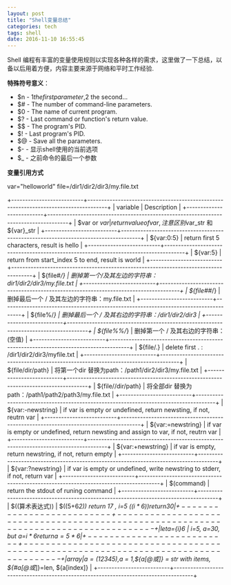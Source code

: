 ```yaml
---
layout: post
title: "Shell变量总结"
categories: tech
tags: shell
date: 2016-11-10 16:55:45
---
```


Shell 编程有丰富的变量使用规则以实现各种各样的需求，这里做了一下总结，以备以后用着方便，内容主要来源于网络和平时工作经验.

**特殊符号意义**：

* $n - $1 the first parameter,$2 the second...
* $# - The number of command-line parameters.
* $0 - The name of current program.
* $? - Last command or function's return value.
* $$ - The program's PID.
* $! - Last program's PID.
* $@ - Save all the parameters.
* $- - 显示shell使用的当前选项
* $_ - 之前命令的最后一个参数

**变量引用方式**

var="helloworld"
file=/dir1/dir2/dir3/my.file.txt

+--------------------------+-------------------------------------------------------------------------------------+
| variable                 | Description                                                                         |
+--------------------------+-------------------------------------------------------------------------------------+
| $var or ${var}           | return value of var, 注意区别$var_str 和${var}_str                                    |
+--------------------------+-------------------------------------------------------------------------------------+
| ${var:0:5}               | return first 5 characters, result is hello                                          |
+--------------------------+-------------------------------------------------------------------------------------+
| ${var:5}                 | return from start_index 5 to end, result is world                                   |
+--------------------------+-------------------------------------------------------------------------------------+
| ${file#*/}               | 删掉第一个/及其左边的字符串： dir1/dir2/dir3/my.file.txt                                 |
+--------------------------+-------------------------------------------------------------------------------------+
| ${file##*/}              | 删掉最后一个 / 及其左边的字符串：my.file.txt                                             |
+--------------------------+-------------------------------------------------------------------------------------+
| ${file%/*}               | 删掉最后一个 / 及其右边的字符串：/dir1/dir2/dir3                                         |
+--------------------------+-------------------------------------------------------------------------------------+
| ${file%%/*}              | 删掉第一个 / 及其右边的字符串：(空值)                                                    |
+--------------------------+-------------------------------------------------------------------------------------+
| ${file/.}                | delete first . : /dir1/dir2/dir3/myfile.txt                                         |
+--------------------------+-------------------------------------------------------------------------------------+
| ${file/dir/path}         | 将第一个dir 替换为path：/path1/dir2/dir3/my.file.txt                                   |
+--------------------------+-------------------------------------------------------------------------------------+
| ${file//dir/path}        | 将全部dir 替换为 path：/path1/path2/path3/my.file.txt                                  |
+--------------------------+-------------------------------------------------------------------------------------+
| ${var:-newstring}        | if var is empty or undefined, return newsting, if not, reutrn var                   |
+--------------------------+-------------------------------------------------------------------------------------+
| ${var:=newstring}        | if var is empty or undefined, return newsting and assign to var, if not, reutrn var |
+--------------------------+-------------------------------------------------------------------------------------+
| ${var:+newstring}        | if var is empty, return newstring, if not, return empty                             |
+--------------------------+-------------------------------------------------------------------------------------+
| ${var:?newstring}        | if var is empty or undefined, write newstring to stderr, if not, return var         |
+--------------------------+-------------------------------------------------------------------------------------+
| $(command)               | return the stdout of runing command                                                 |
+--------------------------+-------------------------------------------------------------------------------------+
| $((算术表达式))            | $((5+6*2)) return 17 , i=5 $((i*6)) return 30                                       |
+--------------------------+-------------------------------------------------------------------------------------+
| let a=${i}*6             | i=5, a=30, but a=${i}*6 return a=5*6 												 |
+--------------------------+-------------------------------------------------------------------------------------+
| array                    |a=(1 2 3 4 5),$a = 1,${a[@或*]} = str with items, ${#a[@或*]}=len, ${a[index]}        |
+--------------------------+-------------------------------------------------------------------------------------+



